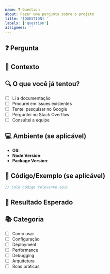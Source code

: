 ```yaml
---
name: ❓ Question
about: Fazer uma pergunta sobre o projeto
title: '[QUESTION] '
labels: ['question']
assignees: ''
---
```


## ❓ Pergunta
<!-- Faça sua pergunta de forma clara e direta -->

## 🎯 Contexto
<!-- Forneça contexto sobre o que você está tentando fazer -->

## 🔍 O que você já tentou?
<!-- Descreva suas tentativas e onde pesquisou -->
- [ ] Li a documentação
- [ ] Procurei em issues existentes
- [ ] Tentei pesquisar no Google
- [ ] Perguntei no Stack Overflow
- [ ] Consultei a equipe

## 💻 Ambiente (se aplicável)
- **OS**: 
- **Node Version**: 
- **Package Version**: 

## 📝 Código/Exemplo (se aplicável)
```javascript
// Cole código relevante aqui
```

## 🎯 Resultado Esperado
<!-- O que você espera que aconteça? -->

## 📚 Categoria
- [ ] Como usar
- [ ] Configuração
- [ ] Deployment
- [ ] Performance
- [ ] Debugging
- [ ] Arquitetura
- [ ] Boas práticas
